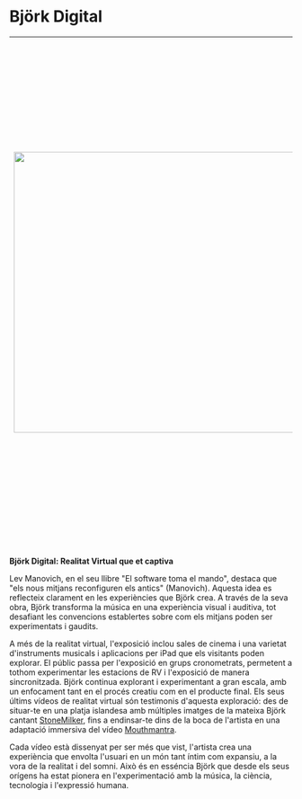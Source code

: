 # Björk Digital

| <img src="https://upload.wikimedia.org/wikipedia/en/c/c8/Bjork_Digital_poster.jpg" width="500"/> | La premissa de "Björk Digital" és relativament senzilla en el seu concepte: barrejar la música de Björk amb vídeos 360 i experiències de realitat virtual. El que diferencia aquesta experiència del que un podria experimentar a casa és l'atenció als detalls. Sistemes de so complexos de fins a 50 altaveus que van ser calibrats individualment per envoltar els assistents en una marea sonora. A més, l'exposició es gaudeix en petits grups d'assistents que són portats a les sales de realitat virtual, amb l'objectiu de no saturar els ambients. |
|:---:|:---|

**Björk Digital: Realitat Virtual que et captiva**

Lev Manovich, en el seu llibre "El software toma el mando", destaca que "els nous mitjans reconfiguren els antics" (Manovich). Aquesta idea es reflecteix clarament en les experiències que Björk crea. A través de la seva obra, Björk transforma la música en una experiència visual i auditiva, tot desafiant les convencions establertes sobre com els mitjans poden ser experimentats i gaudits.

A més de la realitat virtual, l'exposició inclou sales de cinema i una varietat d'instruments musicals i aplicacions per iPad que els visitants poden explorar. El públic passa per l'exposició en grups cronometrats, permetent a tothom experimentar les estacions de RV i l'exposició de manera sincronitzada. Björk continua explorant i experimentant a gran escala, amb un enfocament tant en el procés creatiu com en el producte final. Els seus últims vídeos de realitat virtual són testimonis d'aquesta exploració: des de situar-te en una platja islandesa amb múltiples imatges de la mateixa Björk cantant [StoneMilker](http://www.youtube.com/watch?v=gQEyezu7G20), fins a endinsar-te dins de la boca de l'artista en una adaptació immersiva del vídeo [Mouthmantra](https://youtu.be/iIhLCXmrCm8?si=bKbA4x3DCfDxKiSy).

Cada vídeo està dissenyat per ser més que vist, l'artista crea una experiència que envolta l'usuari en un món tant íntim com expansiu, a la vora de la realitat i del somni. Això és en esséncia Björk que desde els seus orígens ha estat pionera en l'experimentació amb la música, la ciència, tecnologia i l'expressió humana.
